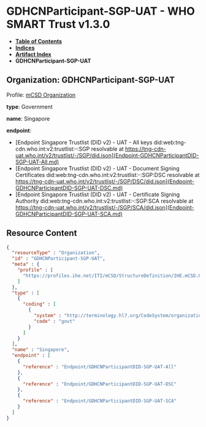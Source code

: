 # GDHCNParticipant-SGP-UAT - WHO SMART Trust v1.3.0

* [**Table of Contents**](toc.md)
* [**Indices**](indices.md)
* [**Artifact Index**](artifacts.md)
* **GDHCNParticipant-SGP-UAT**

## Organization: GDHCNParticipant-SGP-UAT

Profile: [mCSD Organization](https://profiles.ihe.net/ITI/mCSD/4.0.0/StructureDefinition-IHE.mCSD.Organization.html)

**type**: Government

**name**: Singapore

**endpoint**: 

* [Endpoint Singapore Trustlist (DID v2) - UAT - All keys did:web:tng-cdn.who.int:v2:trustlist:-:SGP resolvable at https://tng-cdn-uat.who.int/v2/trustlist/-/SGP/did.json](Endpoint-GDHCNParticipantDID-SGP-UAT-All.md)
* [Endpoint Singapore Trustlist (DID v2) - UAT - Document Signing Certificates did:web:tng-cdn.who.int:v2:trustlist:-:SGP:DSC resolvable at https://tng-cdn-uat.who.int/v2/trustlist/-/SGP/DSC/did.json](Endpoint-GDHCNParticipantDID-SGP-UAT-DSC.md)
* [Endpoint Singapore Trustlist (DID v2) - UAT - Certificate Signing Authority did:web:tng-cdn.who.int:v2:trustlist:-:SGP:SCA resolvable at https://tng-cdn-uat.who.int/v2/trustlist/-/SGP/SCA/did.json](Endpoint-GDHCNParticipantDID-SGP-UAT-SCA.md)



## Resource Content

```json
{
  "resourceType" : "Organization",
  "id" : "GDHCNParticipant-SGP-UAT",
  "meta" : {
    "profile" : [
      "https://profiles.ihe.net/ITI/mCSD/StructureDefinition/IHE.mCSD.Organization"
    ]
  },
  "type" : [
    {
      "coding" : [
        {
          "system" : "http://terminology.hl7.org/CodeSystem/organization-type",
          "code" : "govt"
        }
      ]
    }
  ],
  "name" : "Singapore",
  "endpoint" : [
    {
      "reference" : "Endpoint/GDHCNParticipantDID-SGP-UAT-All"
    },
    {
      "reference" : "Endpoint/GDHCNParticipantDID-SGP-UAT-DSC"
    },
    {
      "reference" : "Endpoint/GDHCNParticipantDID-SGP-UAT-SCA"
    }
  ]
}

```
